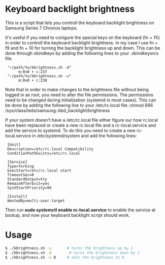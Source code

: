 Keyboard backlight brightness
=============================

This is a script that lets you controll the keyboard backlight brightness on 
Samsung Series 7 Chronos laptops. 

It's useful if you need to conigure the special keys on the keyboard (fn + fX) in order
to controll the keyboard backlight brightness.
In my case I use fn + f9 and fn + 10 for turning the backlight brightness up and down.
This can be done through xbindkeys by adding the following lines to your .xbindkeysrcs file.

```
 "~/path/to/kbrightness.sh -d"    
      m:0x0 + c:237
 "~/path/to/kbrightness.sh -u"
      m:0x0 + c:238
```

Note that in order to make changes to the brightness file without being logged in as root, 
you need to alter the file permissions. The permissions need to be changed during 
initialization (systemd in most cases). This can be done by adding the following line to your /etc/rc.local file: chmod 666 /sys/class/leds/samsung\:\:kbd_backlight/brightness

If your system doesn't have a /etc/rc.local file either figure our how rc.local have been 
replaced or create a new rc.local file and a rc-local.service and add the service to systemd.
To do this you need to create a new rc-local.service in /etc/systemd/system and add the 
following lines:

```
 [Unit]
 Description=/etc/rc.local Compatibility
 ConditionPathExists=/etc/rc.local
 
 [Service]
 Type=forking
 ExecStart=/etc/rc.local start
 TimeoutSec=0
 StandardOutput=tty
 RemainAfterExit=yes
 SysVStartPriority=99
 
 [Install]
 WantedBy=multi-user.target
```
Then run **sudo systemctl enable rc-local.service** to enable the service at bootup, and now 
your keyboard backlight script should work.


Usage
=====

``` sh
$ ./kbrightness.sh -u       # turns the brightness up by 1 
$ ./kbrightness.sh -d        # turns the brightness down by 1 
$ ./kbrightness.sh -s 8     # sets the brightness to 8
```

